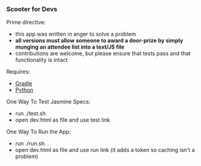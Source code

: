 ### Scooter for Devs

Prime directive:
* this app was written in anger to solve a problem
* **all versions must allow someone to award a door-prize by simply munging an attendee list into a text/JS file**
* contributions are welcome, but please ensure that tests pass and that functionality is intact

Requires:
* [Gradle](http://gradle.org)
* [Python](http://www.python.org/)

One Way To Test Jasmine Specs:
* run ./test.sh
* open dev.html as file and use test link

One Way To Run the App:
* run ./run.sh
* open dev.html as file and use run link (it adds a token so caching isn't a problem)
